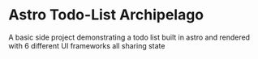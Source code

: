 # Astro Todo-List Archipelago

A basic side project demonstrating a todo list built in astro and rendered with 6 different UI frameworks all sharing state
